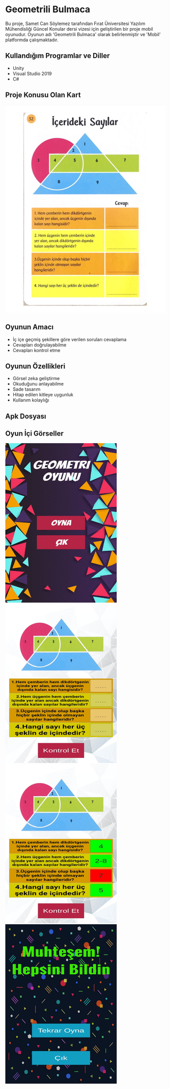 # Geometrili Bulmaca

Bu proje, Samet Can Söylemez tarafından Fırat Üniversitesi Yazılım Mühendisliği Güncel Konular dersi vizesi için geliştirilen bir proje mobil oyunudur. Oyunun adı 'Geometrili Bulmaca' olarak belirlenmiştir ve 'Mobil' platformda çalışmaktadır.

## Kullandığım Programlar ve Diller

* Unity
* Visual Studio 2019
* C#

## Proje Konusu Olan Kart

 ![Kart Resimi](Kart.png)

## Oyunun Amacı
* İç içe geçmiş şekillere göre verilen soruları cevaplama
* Cevapları doğrulayabilme
* Cevapları kontrol etme

## Oyunun Özellikleri
* Görsel zeka geliştirme
* Okuduğunu anlayabilme
* Sade tasarım
* Hitap edilen kitleye uygunluk
* Kullanım kolaylığı

## Apk Dosyası

## Oyun İçi Görseller
<img src="1.jpg" alt="Resim 1" width="350" height="500" style="margin-right: 20px;"> <img src="2.jpg" alt="Resim 2" width="350" height="500">
<img src="3.jpg" alt="Resim 3" width="350" height="500" style="margin-right: 20px;"> <img src="4.jpg" alt="Resim 4" width="350" height="500">
